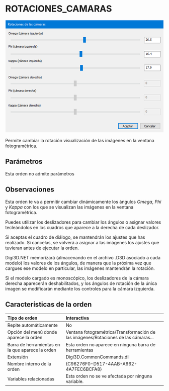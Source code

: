 # ROTACIONES\_CAMARAS

![Cuadro de di&#xE1;logo de rotaciones de c&#xE1;maras](../../../../../../.gitbook/assets/rotacionescamaras.png)

Permite cambiar la rotación visualización de las imágenes en la ventana fotogramétrica.

## Parámetros

Esta orden no admite parámetros

## Observaciones

Esta orden te va a permitir cambiar dinámicamente los ángulos _Omega_, _Phi_ y _Kappa_ con los que se visualizan las imágenes en la ventana fotogramétrica.

  
Puedes utilizar los deslizadores para cambiar los ángulos o asignar valores tecleándolos en los cuadros que aparece a la derecha de cada deslizador.

  
Si aceptas el cuadro de diálogo, se mantendrán los ajustes que has realizado. Si cancelas, se volverá a asignar a las imágenes los ajustes que tuvieran antes de ejecutar la orden.

  
Digi3D.NET memorizará \(almacenando en el archivo .D3D asociado a cada modelo\) los valores de los ángulos, de manera que la próxima vez que cargues ese modelo en particular, las imágenes mantendrán la rotación.

  
Si el modelo cargado es monoscópico, los deslizadores de la cámara derecha aparecerán deshabilitados, y los ángulos de rotación de la única imagen se modificarán mediante los controles para la cámara izquierda.

## Características de la orden

| Tipo de orden | Interactiva |
| :--- | :--- |
| Repite automáticamente | No |
| Opción del menú donde aparece la orden | Ventana fotogramétrica/Transformación de las imágenes/Rotaciones de las cámaras... |
| Barra de herramientas en la que aparece la orden | Esta orden no aparece en ninguna barra de herramientas |
| Extensión | Digi3D.CommonCommands.dll |
| Nombre interno de la orden | {C96276F0-D517-4AAB-A662-4A7FEC6BCFA8} |
| Variables relacionadas | Esta orden no se ve afectada por ninguna variable. |


